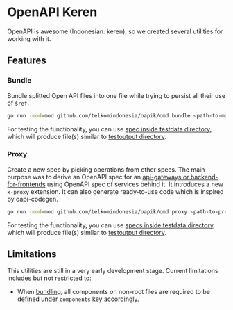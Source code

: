 # OpenAPI Keren

OpenAPI is awesome (Indonesian: keren), so we created several utilities for working with it.

## Features

### Bundle

Bundle splitted Open API files into one file while trying to persist all their use of `$ref`.

```bash
go run -mod=mod github.com/telkomindonesia/oapik/cmd bundle <path-to-main-spec> <path-to-generated-spec>
```

For testing the functionality, you can use [spec inside testdata directory](./internal/bundle/testdata/profile/), which will produce file(s) similar to [testoutput directory](./internal/bundle/testoutput).

### Proxy

Create a new spec by picking operations from other specs. The main purpose was to derive an OpenAPI spec for an [api-gateways or backend-for-frontends](https://microservices.io/patterns/apigateway.html) using OpenAPI spec of services behind it. It introduces a new `x-proxy` extension. It can also generate ready-to-use code which is inspired by oapi-codegen.

```bash
go run -mod=mod github.com/telkomindonesia/oapik/cmd proxy <path-to-proxy-spec> <path-to-generated-spec> [<path-to-generated-go-file>]
```

For testing the functionality, you can use [specs inside testdata directory](./internal/proxy/testdata/), which will produce file(s) similar to [testoutput directory](./internal/proxy/testoutput).

## Limitations

This utilities are still in a very early development stage. Current limitations includes but not restricted to:

- When [bundling](#bundle), all components on non-root files are required to be defined under `components` key [accordingly](https://swagger.io/specification/#components-object).
